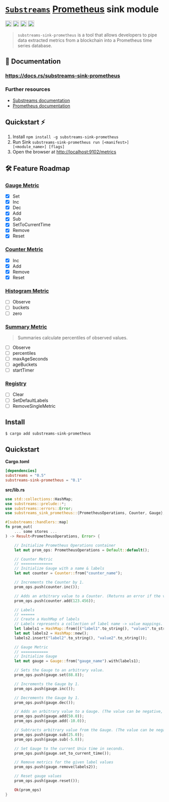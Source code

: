 # [`Substreams`](https://substreams.streamingfast.io/) [Prometheus](https://prometheus.io/) sink module

[<img alt="github" src="https://img.shields.io/badge/Github-substreams.prometheus-8da0cb?style=for-the-badge&logo=github" height="20">](https://github.com/pinax-network/substreams-sink-prometheus)
[<img alt="crates.io" src="https://img.shields.io/crates/v/substreams-sink-prometheus.svg?style=for-the-badge&color=fc8d62&logo=rust" height="20">](https://crates.io/crates/substreams-sink-prometheus)
[<img alt="docs.rs" src="https://img.shields.io/badge/docs.rs-substreams.prometheus-66c2a5?style=for-the-badge&labelColor=555555&logo=docs.rs" height="20">](https://docs.rs/substreams-sink-prometheus)
[<img alt="GitHub Workflow Status" src="https://img.shields.io/github/actions/workflow/status/pinax-network/substreams-sink-prometheus/ci.yml?branch=main&style=for-the-badge" height="20">](https://github.com/pinax-network/substreams-sink-prometheus/actions?query=branch%3Amain)

> `substreams-sink-prometheus` is a tool that allows developers to pipe data extracted metrics from a blockchain into a Prometheus time series database.

## 📖 Documentation

### https://docs.rs/substreams-sink-prometheus

### Further resources

- [Substreams documentation](https://substreams.streamingfast.io)
- [Prometheus documentation](https://prometheus.io)

## Quickstart ⚡️

1. Install `npm install -g substreams-sink-prometheus`
2. Run Sink `substreams-sink-prometheus run [<manifest>] [<module_name>] [flags]`
3. Open the browser at [http://localhost:9102/metrics](http://localhost:9102/metrics)

## 🛠 Feature Roadmap

### [Gauge Metric](https://pkg.go.dev/github.com/prometheus/client_golang/prometheus#Gauge)
- [x] Set
- [x] Inc
- [x] Dec
- [x] Add
- [x] Sub
- [x] SetToCurrentTime
- [x] Remove
- [x] Reset

### [Counter Metric](https://pkg.go.dev/github.com/prometheus/client_golang/prometheus#Counter)
- [x] Inc
- [x] Add
- [x] Remove
- [x] Reset

### [Histogram Metric](https://pkg.go.dev/github.com/prometheus/client_golang/prometheus#Histogram)
- [ ] Observe
- [ ] buckets
- [ ] zero

### [Summary Metric](https://pkg.go.dev/github.com/prometheus/client_golang/prometheus#Summary)
> Summaries calculate percentiles of observed values.
- [ ] Observe
- [ ] percentiles
- [ ] maxAgeSeconds
- [ ] ageBuckets
- [ ] startTimer

### [Registry](https://pkg.go.dev/github.com/prometheus/client_golang/prometheus#Registry)
- [ ] Clear
- [ ] SetDefaultLabels
- [ ] RemoveSingleMetric

## Install

```bash
$ cargo add substreams-sink-prometheus
```

## Quickstart

**Cargo.toml**

```toml
[dependencies]
substreams = "0.5"
substreams-sink-prometheus = "0.1"
```

**src/lib.rs**

```rust
use std::collections::HashMap;
use substreams::prelude::*;
use substreams::errors::Error;
use substreams_sink_prometheus::{PrometheusOperations, Counter, Gauge};

#[substreams::handlers::map]
fn prom_out(
    ... some stores ...
) -> Result<PrometheusOperations, Error> {

    // Initialize Prometheus Operations container
    let mut prom_ops: PrometheusOperations = Default::default();

    // Counter Metric
    // ==============
    // Initialize Gauge with a name & labels
    let mut counter = Counter::from("counter_name");

    // Increments the Counter by 1.
    prom_ops.push(counter.inc());

    // Adds an arbitrary value to a Counter. (Returns an error if the value is < 0.)
    prom_ops.push(counter.add(123.456));

    // Labels
    // ======
    // Create a HashMap of labels
    // Labels represents a collection of label name -> value mappings. 
    let labels1 = HashMap::from([("label1".to_string(), "value1".to_string())]);
    let mut labels2 = HashMap::new();
    labels2.insert("label2".to_string(), "value2".to_string());

    // Gauge Metric
    // ============
    // Initialize Gauge
    let mut gauge = Gauge::from("gauge_name").with(labels1);

    // Sets the Gauge to an arbitrary value.
    prom_ops.push(gauge.set(88.8));

    // Increments the Gauge by 1.
    prom_ops.push(gauge.inc());

    // Decrements the Gauge by 1.
    prom_ops.push(gauge.dec());

    // Adds an arbitrary value to a Gauge. (The value can be negative, resulting in a   rease of the Gauge.)
    prom_ops.push(gauge.add(50.0));
    prom_ops.push(gauge.add(-10.0));

    // Subtracts arbitrary value from the Gauge. (The value can be negative, resulting in an    rease of the Gauge.)
    prom_ops.push(gauge.sub(25.0));
    prom_ops.push(gauge.sub(-5.0));

    // Set Gauge to the current Unix time in seconds.
    prom_ops.push(gauge.set_to_current_time());

    // Remove metrics for the given label values
    prom_ops.push(gauge.remove(labels2));

    // Reset gauge values
    prom_ops.push(gauge.reset());

    Ok(prom_ops)
}
```
